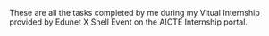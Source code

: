 These are all the tasks completed by me during my Vitual Internship provided by Edunet X Shell Event on the AICTE Internship portal.
